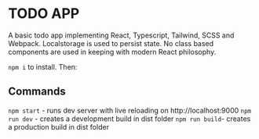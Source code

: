 # TODO APP
A basic todo app implementing React, Typescript, Tailwind, SCSS and Webpack. Localstorage is used to persist state. No class based components are used in keeping with modern React philosophy.

`npm i` to install. Then:

## Commands
`npm start` - runs dev server with live reloading on http://localhost:9000 
`npm run dev` - creates a development build in dist folder
`npm run build`- creates a production build in dist folder
